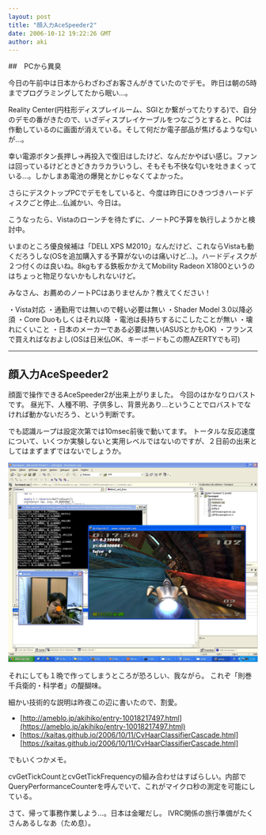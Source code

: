 ```yaml
---
layout: post
title: "顔入力AceSpeeder2"
date: 2006-10-12 19:22:26 GMT
author: aki
---
```

##　PCから異臭

今日の午前中は日本からわざわざお客さんがきていたのでデモ。
昨日は朝の5時までプログラミングしてたから眠い...。

Reality Center(円柱形ディスプレイルーム、SGIとか繋がってたりする)で、自分のデモの番がきたので、いざディスプレイケーブルをつなごうとすると、PCは作動しているのに画面が消えている。そして何だか電子部品が焦げるような匂いが...。

幸い電源ボタン長押し→再投入で復旧はしたけど、なんだかやばい感じ。ファンは回っているけどときどきカラカラいうし、そもそも不快な匂いを吐きまくっている...。しかしまあ電池の爆発とかじゃなくてよかった。

さらにデスクトップPCでデモをしていると、今度は昨日にひきつづきハードディスクごと停止...仏滅かい、今日は。

こうなったら、Vistaのローンチを待たずに、ノートPC予算を執行しようかと検討中。

いまのところ優良候補は「DELL XPS M2010」なんだけど、これならVistaも動くだろうしな(OSを追加購入する予算がないのは痛いけど...)。ハードディスクが２つ付くのは良いね。8kgもする鉄板かかえてMobility Radeon X1800というのはちょっと物足りないかもしれないけど。


みなさん、お薦めのノートPCはありませんか？教えてください！

・Vista対応
・通勤用では無いので軽い必要は無い
・Shader Model 3.0以降必須
・Core Duoもしくはそれ以降
・電池は長持ちするにこしたことが無い
・壊れにくいこと
・日本のメーカーである必要は無い(ASUSとかもOK)
・フランスで買えればなおよし(OSは日米仏OK、キーボードもこの際AZERTYでも可)

----
## 顔入力AceSpeeder2

顔面で操作できるAceSpeeder2が出来上がりました。
今回のはかなりロバストです。
昼光下、人種不明、子供多し、背景光あり…ということでロバストでなければ動かないだろう、という判断です。

でも認識ループは設定次第では10msec前後で動いてます。
トータルな反応速度について、いくつか実験しないと実用レベルではないのですが、２日前の出来としてはまずまずではないでしょうか。

![FaceInput.JPG](/assets/2006/FaceInput.JPG)


それにしても１晩で作ってしまうところが恐ろしい、我ながら。
これぞ「則巻千兵衛的・科学者」の醍醐味。

細かい技術的な説明は昨夜この辺に書いたので、割愛。
- [http://ameblo.jp/akihiko/entry-10018217497.html](https://ameblo.jp/akihiko/entry-10018217497.html)
- [https://kaitas.github.io/2006/10/11/CvHaarClassifierCascade.html][https://kaitas.github.io/2006/10/11/CvHaarClassifierCascade.html]

でもいくつかメモ。

cvGetTickCountとcvGetTickFrequencyの組み合わせはすばらしい。内部でQueryPerformanceCounterを呼んでいて、これがマイクロ秒の測定を可能にしている。


さて、帰って事務作業しよう…。日本は金曜だし。
IVRC関係の旅行準備がたくさんあるしなあ（ため息）。

